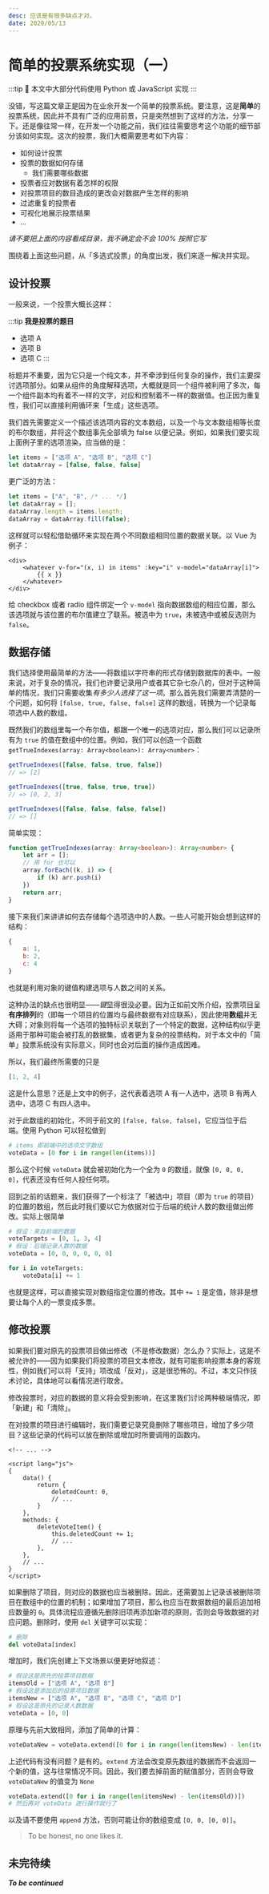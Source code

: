 ```yaml
---
desc: 应该是有很多缺点才对。
date: 2020/05/13
---
```


# 简单的投票系统实现（一）

:::tip
:snake: 本文中大部分代码使用 Python 或 JavaScript 实现
:::

没错，写这篇文章正是因为在业余开发一个简单的投票系统。要注意，这是**简单**的投票系统，因此并不具有广泛的应用前景，只是突然想到了这样的方法，分享一下。还是像往常一样，在开发一个功能之前，我们往往需要思考这个功能的细节部分该如何实现。这次的投票，我们大概需要思考如下内容：

- 如何设计投票
- 投票的数据如何存储
  - 我们需要哪些数据
- 投票者应对数据有着怎样的权限
- 对投票项目的数目造成的更改会对数据产生怎样的影响
- 过滤重复的投票者
- 可视化地展示投票结果
- ...

*请不要把上面的内容看成目录，我不确定会不会 100% 按照它写*

围绕着上面这些问题，从「多选式投票」的角度出发，我们来逐一解决并实现。

## 设计投票

一般来说，一个投票大概长这样：

:::tip
**我是投票的题目**

- 选项 A
- 选项 B
- 选项 C
:::

标题并不重要，因为它只是一个纯文本，并不牵涉到任何复杂的操作，我们主要探讨选项部分。如果从组件的角度解释选项，大概就是同一个组件被利用了多次，每一个组件副本均有着不一样的文字，对应和控制着不一样的数据值。也正因为重复性，我们可以直接利用循环来「生成」这些选项。

我们首先需要定义一个描述该选项内容的文本数组，以及一个与文本数组相等长度的布尔数组，并将这个数组事先全部填为 false 以便记录。例如，如果我们要实现上面例子里的选项渲染，应当做的是：

```js
let items = ["选项 A", "选项 B", "选项 C"]
let dataArray = [false, false, false]
```

更广泛的方法：

```js
let items = ["A", "B", /* ... */]
let dataArray = [];
dataArray.length = items.length;
dataArray = dataArray.fill(false);
```

这样就可以轻松借助循环来实现在两个不同数组相同位置的数据关联。以 Vue 为例子：

```vue
<div>
  	<whatever v-for="(x, i) in items" :key="i" v-model="dataArray[i]">
    	{{ x }}
  	</whatever>
</div>
```

给 checkbox 或者 radio 组件绑定一个 `v-model` 指向数据数组的相应位置，那么该选项就与该位置的布尔值建立了联系。被选中为 `true`，未被选中或被反选则为 `false`。

## 数据存储

我们选择使用最简单的方法——将数组以字符串的形式存储到数据库的表中。一般来说，对于复杂的情况，我们也许要记录用户或者其它杂七杂八的，但对于这种简单的情况，我们只需要收集*有多少人选择了这一项*。那么首先我们需要弄清楚的一个问题，如何将 `[false, true, false, false]` 这样的数组，转换为一个记录每项选中人数的数组。

既然我们的数组里每一个布尔值，都跟一个唯一的选项对应，那么我们可以记录所有为 `true` 的值在数组中的位置。例如，我们可以创造一个函数 `getTrueIndexes(array: Array<boolean>): Array<number>`：

```js
getTrueIndexes([false, false, true, false])
// => [2]

getTrueIndexes([true, false, true, true])
// => [0, 2, 3]

getTrueIndexes([false, false, false, false])
// => []
```

简单实现：

```ts
function getTrueIndexes(array: Array<boolean>): Array<number> {
	let arr = [];
	// 用 for 也可以
	array.forEach((k, i) => {
		if (k) arr.push(i)
	})
	return arr;
}
```

接下来我们来讲讲如何去存储每个选项选中的人数。一些人可能开始会想到这样的结构：

```js
{
    a: 1,
    b: 2,
    c: 4
}
```

也就是利用对象的键值构建选项与人数之间的关系。

这种办法的缺点也很明显——*键*显得很没必要。因为正如前文所介绍，投票项目呈**有序排列**的（即每一个项目的位置均与最终数据有对应联系），因此使用**数组**并无大碍；对象则将每一个选项的独特标识关联到了一个特定的数据，这种结构似乎更适用于那种可能会被打乱的数据集，或者更为复杂的投票结构，对于本文中的「简单」投票系统没有实际意义，同时也会对后面的操作造成困难。

所以，我们最终所需要的只是

```js
[1, 2, 4]
```

这是什么意思？还是上文中的例子，这代表着选项 A 有一人选中，选项 B 有两人选中，选项 C 有四人选中。

对于此数组的初始化，不同于前文的 `[false, false, false]`，它应当位于后端。使用 Python 可以轻松做到

```python
# items 即前端中的选项文字数组
voteData = [0 for i in range(len(items))]
```

那么这个时候 `voteData` 就会被初始化为一个全为 `0` 的数组，就像 `[0, 0, 0, 0]`，代表还没有任何人投任何项。

回到之前的话题来，我们获得了一个标注了「被选中」项目（即为 `true` 的项目）的位置的数组，然后此时我们要以它为依据对位于后端的统计人数的数组做出修改。实际上很简单

```python
# 假设：来自前端的数据
voteTargets = [0, 1, 3, 4]
# 假设：后端记录人数的数据
voteData = [0, 0, 0, 0, 0, 0]

for i in voteTargets:
	voteData[i] += 1
```

也就是这样，可以直接实现对数组指定位置的修改。其中 `+= 1` 是定值，除非是想要让每个人的一票变成多票。

## 修改投票

如果我们要对原先的投票项目做出修改（不是修改数据）怎么办？实际上，这是不被允许的——因为如果我们将投票的项目文本修改，就有可能影响投票本身的客观性，例如我们可以将「支持」项改成「反对」，这是很恐怖的。不过，本文只作技术讨论，具体地可以看情况进行取舍。

修改投票时，对应的数据的意义将会受到影响，在这里我们讨论两种极端情况，即「新建」和「清除」。

在对投票的项目进行编辑时，我们需要记录究竟删除了哪些项目，增加了多少项目？这些记录的代码可以放在删除或增加时所要调用的函数内。

```vue
<!-- ... -->

<script lang="js">
{
	data() {
		return {
			deletedCount: 0,
			// ...
		}
	},
	methods: {
		deleteVoteItem() {
			this.deletedCount += 1;
			// ...
		},
	},
	// ...
}
</script>
```

如果删除了项目，则对应的数据也应当被删除。因此，还需要加上记录该被删除项目在数组中的位置的机制；如果增加了项目，那么也应当在数据数组的最后追加相应数量的 `0`。具体流程应遵循先删除旧项再添加新项的原则，否则会导致数据的对应问题。删除时，使用 `del` 关键字可以实现：

```python
# 删除
del voteData[index]
```

增加时，我们先创建上下文场景以便更好地叙述：

```python
# 假设这是原先的投票项目数据
itemsOld = ["选项 A", "选项 B"]
# 假设这是添加后的投票项目数据
itemsNew = ["选项 A", "选项 B", "选项 C", "选项 D"]
# 假设这是原先的记录人数数据
voteData = [0, 0]
```

原理与先前大致相同，添加了简单的计算：

```python
voteDataNew = voteData.extend([0 for i in range(len(itemsNew) - len(itemsOld))])
```

上述代码有没有问题？是有的。`extend` 方法会改变原先数组的数据而不会返回一个新的值，这与往常情况不同。因此，我们要去掉前面的赋值部分，否则会导致 `voteDataNew` 的值变为 `None`

```python
voteData.extend([0 for i in range(len(itemsNew) - len(itemsOld))])
# 然后再对 voteData 进行操作就行了
```

以及请不要使用 `append` 方法，否则可能让你的数组变成 `[0, 0, [0, 0]]`。

> To be honest, no one likes it.

## 未完待续

__*To be continued*__
